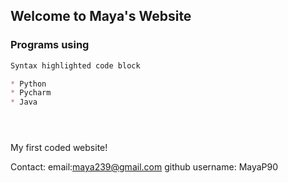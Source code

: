 ## Welcome to Maya's Website



### Programs using



```markdown
Syntax highlighted code block

* Python
* Pycharm
* Java





```

My first coded website!


Contact:
email:maya239@gmail.com
github username: MayaP90
